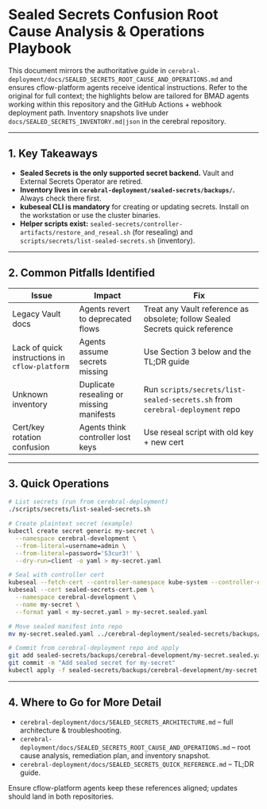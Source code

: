 # Sealed Secrets Confusion Root Cause Analysis & Operations Playbook

This document mirrors the authoritative guide in `cerebral-deployment/docs/SEALED_SECRETS_ROOT_CAUSE_AND_OPERATIONS.md` and ensures cflow-platform agents receive identical instructions. Refer to the original for full context; the highlights below are tailored for BMAD agents working within this repository and the GitHub Actions + webhook deployment path. Inventory snapshots live under `docs/SEALED_SECRETS_INVENTORY.md|json` in the cerebral repository.

---

## 1. Key Takeaways

- **Sealed Secrets is the only supported secret backend.** Vault and External Secrets Operator are retired.
- **Inventory lives in `cerebral-deployment/sealed-secrets/backups/`.** Always check there first.
- **kubeseal CLI is mandatory** for creating or updating secrets. Install on the workstation or use the cluster binaries.
- **Helper scripts exist:** `sealed-secrets/controller-artifacts/restore_and_reseal.sh` (for resealing) and `scripts/secrets/list-sealed-secrets.sh` (inventory).

---

## 2. Common Pitfalls Identified

| Issue | Impact | Fix |
| --- | --- | --- |
| Legacy Vault docs | Agents revert to deprecated flows | Treat any Vault reference as obsolete; follow Sealed Secrets quick reference |
| Lack of quick instructions in `cflow-platform` | Agents assume secrets missing | Use Section 3 below and the TL;DR guide |
| Unknown inventory | Duplicate resealing or missing manifests | Run `scripts/secrets/list-sealed-secrets.sh` from `cerebral-deployment` repo |
| Cert/key rotation confusion | Agents think controller lost keys | Use reseal script with old key + new cert |

---

## 3. Quick Operations

```bash
# List secrets (run from cerebral-deployment)
./scripts/secrets/list-sealed-secrets.sh

# Create plaintext secret (example)
kubectl create secret generic my-secret \
  --namespace cerebral-development \
  --from-literal=username=admin \
  --from-literal=password='S3cur3!' \
  --dry-run=client -o yaml > my-secret.yaml

# Seal with controller cert
kubeseal --fetch-cert --controller-namespace kube-system --controller-name sealed-secrets > sealed-secrets-cert.pem
kubeseal --cert sealed-secrets-cert.pem \
  --namespace cerebral-development \
  --name my-secret \
  --format yaml < my-secret.yaml > my-secret.sealed.yaml

# Move sealed manifest into repo
mv my-secret.sealed.yaml ../cerebral-deployment/sealed-secrets/backups/cerebral-development/

# Commit from cerebral-deployment repo and apply
git add sealed-secrets/backups/cerebral-development/my-secret.sealed.yaml
git commit -m "Add sealed secret for my-secret"
kubectl apply -f sealed-secrets/backups/cerebral-development/my-secret.sealed.yaml
```

---

## 4. Where to Go for More Detail

- `cerebral-deployment/docs/SEALED_SECRETS_ARCHITECTURE.md` – full architecture & troubleshooting.
- `cerebral-deployment/docs/SEALED_SECRETS_ROOT_CAUSE_AND_OPERATIONS.md` – root cause analysis, remediation plan, and inventory snapshot.
- `cerebral-deployment/docs/SEALED_SECRETS_QUICK_REFERENCE.md` – TL;DR guide.

Ensure cflow-platform agents keep these references aligned; updates should land in both repositories.


